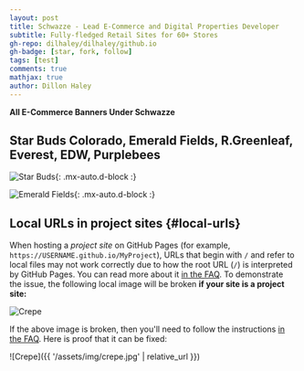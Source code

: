 ```yaml
---
layout: post
title: Schwazze - Lead E-Commerce and Digital Properties Developer
subtitle: Fully-fledged Retail Sites for 60+ Stores
gh-repo: dilhaley/dilhaley/github.io
gh-badge: [star, fork, follow]
tags: [test]
comments: true
mathjax: true
author: Dillon Haley
---
```


**All E-Commerce Banners Under Schwazze**

## Star Buds Colorado, Emerald Fields, R.Greenleaf, Everest, EDW, Purplebees

![Star Buds](https://dilhaley.github.io/assets/img/sb-shot.png){: .mx-auto.d-block :}

![Emerald Fields](https://dilhaley.github.io/assets/img/ef-shot.png){: .mx-auto.d-block :}



## Local URLs in project sites {#local-urls}

When hosting a *project site* on GitHub Pages (for example, `https://USERNAME.github.io/MyProject`), URLs that begin with `/` and refer to local files may not work correctly due to how the root URL (`/`) is interpreted by GitHub Pages. You can read more about it [in the FAQ](https://beautifuljekyll.com/faq/#links-in-project-page). To demonstrate the issue, the following local image will be broken **if your site is a project site:**

![Crepe](/assets/img/crepe.jpg)

If the above image is broken, then you'll need to follow the instructions [in the FAQ](https://beautifuljekyll.com/faq/#links-in-project-page). Here is proof that it can be fixed:

![Crepe]({{ '/assets/img/crepe.jpg' | relative_url }})
